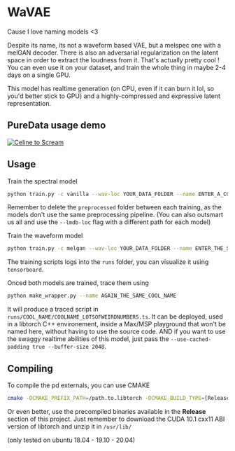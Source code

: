 # WaVAE

Cause I love naming models <3

Despite its name, its not a waveform based VAE, but a melspec one with a melGAN decoder. There is also an adversarial regularization on the latent space in order to extract the loudness from it. That's actually pretty cool ! You can even use it on your dataset, and train the whole thing in maybe 2-4 days on a single GPU.

This model has realtime generation (on CPU, even if it can burn it lol, so you'd better stick to GPU) and a highly-compressed and expressive latent representation.

## PureData usage demo

[![Celine to Scream](https://img.youtube.com/vi/Q3Ejm_ll6KU/0.jpg)](https://www.youtube.com/watch?v=Q3Ejm_ll6KU)


## Usage

Train the spectral model
```bash
python train.py -c vanilla --wav-loc YOUR_DATA_FOLDER --name ENTER_A_COOL_NAME
```

Remember to delete the `preprocessed` folder between each training, as the models don't use the same preprocessing pipeline. (You can also outsmart us all and use the `--lmdb-loc` flag with a different path for each model)

Train the waveform model
```bash
python train.py -c melgan --wav-loc YOUR_DATA_FOLDER --name ENTER_THE_SAME_COOL_NAME
```

The training scripts logs into the `runs` folder, you can visualize it using `tensorboard`.


Onced both models are trained, trace them using
```bash
python make_wrapper.py --name AGAIN_THE_SAME_COOL_NAME
```

It will produce a traced script in `runs/COOL_NAME/COOLNAME_LOTSOFWEIRDNUMBERS.ts`. It can be deployed, used in a libtorch C++ environement, inside a Max/MSP playground that won't be named here, without having to use the source code. AND if you want to use the swaggy realtime abilities of this model, just pass the `--use-cached-padding true --buffer-size 2048`.

## Compiling


To compile the pd externals, you can use CMAKE
```bash
cmake -DCMAKE_PREFIX_PATH=/path.to.libtorch -DCMAKE_BUILD_TYPE=[Release / Debug] -DCUDNN_LIBRARY_PATH=path.to.libcudnn.so -DCUDNN_INCLUDE_PATH=path.to.cudnn.include -G [Ninja / Xcode / Makefile]  ../
```

Or even better, use the precompiled binaries available in the **Release** section of this project.
Just remember to download the CUDA 10.1 cxx11 ABI version of libtorch and unzip it in `/usr/lib/`

(only tested on ubuntu 18.04 - 19.10 - 20.04)
